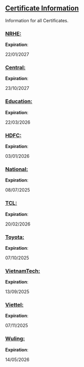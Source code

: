 ## [Certificate Information](accent://)

Information for all Certificates.

### [NRHE:](accent://)

**Expiration**:

22/01/2027

### [Central:](accent://)

**Expiration**: 

23/10/2027

### [Education:](accent://)

**Expiration**: 

22/03/2026

### [HDFC:](accent://)

**Expiration**: 

03/01/2026

### [National:](accent://)

**Expiration**: 

08/07/2025

### [TCL:](accent://)

**Expiration**: 

20/02/2026

### [Toyota:](accent://)

**Expiration**: 

07/10/2025

### [VietnamTech:](accent://)

**Expiration**: 

13/09/2025

### [Viettel:](accent://)

**Expiration**: 

07/11/2025

### [Wuling:](accent://)

**Expiration**: 

14/05/2026
